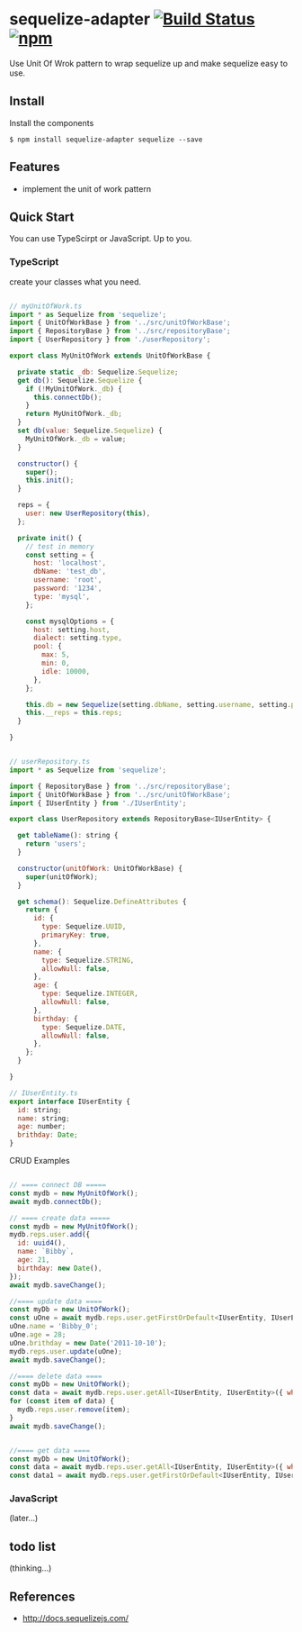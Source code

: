 # sequelize-adapter [![Build Status](https://travis-ci.org/BibbyChung/sequelize-adapter.svg?branch=master)](https://travis-ci.org/BibbyChung/sequelize-adapter) [![npm](https://img.shields.io/npm/v/sequelize-adapter.svg)](https://github.com/BibbyChung/sequelize-adapter)

Use Unit Of Wrok pattern to wrap sequelize up and make sequelize easy to use.

## Install

Install the components

```shell
$ npm install sequelize-adapter sequelize --save
```

## Features
- implement the unit of work pattern

## Quick Start

You can use TypeScirpt or JavaScript. Up to you.

### TypeScript

create your classes what you need.

```javascript

// myUnitOfWork.ts
import * as Sequelize from 'sequelize';
import { UnitOfWorkBase } from '../src/unitOfWorkBase';
import { RepositoryBase } from '../src/repositoryBase';
import { UserRepository } from './userRepository';

export class MyUnitOfWork extends UnitOfWorkBase {

  private static _db: Sequelize.Sequelize;
  get db(): Sequelize.Sequelize {
    if (!MyUnitOfWork._db) {
      this.connectDb();
    }
    return MyUnitOfWork._db;
  }
  set db(value: Sequelize.Sequelize) {
    MyUnitOfWork._db = value;
  }

  constructor() {
    super();
    this.init();
  }

  reps = {
    user: new UserRepository(this),
  };

  private init() {
    // test in memory
    const setting = {
      host: 'localhost',
      dbName: 'test_db',
      username: 'root',
      password: '1234',
      type: 'mysql',
    };

    const mysqlOptions = {
      host: setting.host,
      dialect: setting.type,
      pool: {
        max: 5,
        min: 0,
        idle: 10000,
      },
    };

    this.db = new Sequelize(setting.dbName, setting.username, setting.password, mysqlOptions);
    this.__reps = this.reps;
  }

}


// userRepository.ts
import * as Sequelize from 'sequelize';

import { RepositoryBase } from '../src/repositoryBase';
import { UnitOfWorkBase } from '../src/unitOfWorkBase';
import { IUserEntity } from './IUserEntity';

export class UserRepository extends RepositoryBase<IUserEntity> {

  get tableName(): string {
    return 'users';
  }

  constructor(unitOfWork: UnitOfWorkBase) {
    super(unitOfWork);
  }

  get schema(): Sequelize.DefineAttributes {
    return {
      id: {
        type: Sequelize.UUID,
        primaryKey: true,
      },
      name: {
        type: Sequelize.STRING,
        allowNull: false,
      },
      age: {
        type: Sequelize.INTEGER,
        allowNull: false,
      },
      birthday: {
        type: Sequelize.DATE,
        allowNull: false,
      },
    };
  }

}

// IUserEntity.ts
export interface IUserEntity {
  id: string;
  name: string;
  age: number;
  brithday: Date;
}

```
CRUD Examples

```javascript

// ==== connect DB =====
const mydb = new MyUnitOfWork();
await mydb.connectDb();

// ==== create data =====
const mydb = new MyUnitOfWork();
mydb.reps.user.add({
  id: uuid4(),
  name: `Bibby`,
  age: 21,
  birthday: new Date(),
});
await mydb.saveChange();

//==== update data ====
const myDb = new UnitOfWork();
const uOne = await mydb.reps.user.getFirstOrDefault<IUserEntity, IUserEntity>({ where: {id: 'xxxxx'} });
uOne.name = 'Bibby_0';
uOne.age = 28;
uOne.brithday = new Date('2011-10-10');
mydb.reps.user.update(uOne);
await mydb.saveChange();

//==== delete data ====
const myDb = new UnitOfWork();
const data = await mydb.reps.user.getAll<IUserEntity, IUserEntity>({ where: {id: 'xxxxx'} });
for (const item of data) {
  mydb.reps.user.remove(item);
}
await mydb.saveChange();


//==== get data ====
const myDb = new UnitOfWork();
const data = await mydb.reps.user.getAll<IUserEntity, IUserEntity>({ where: {id: 'xxxxx'} });
const data1 = await mydb.reps.user.getFirstOrDefault<IUserEntity, IUserEntity>({ where: {id: 'xxxxx'} });

```

### JavaScript 
(later...)

## todo list
(thinking...)

## References
- http://docs.sequelizejs.com/



